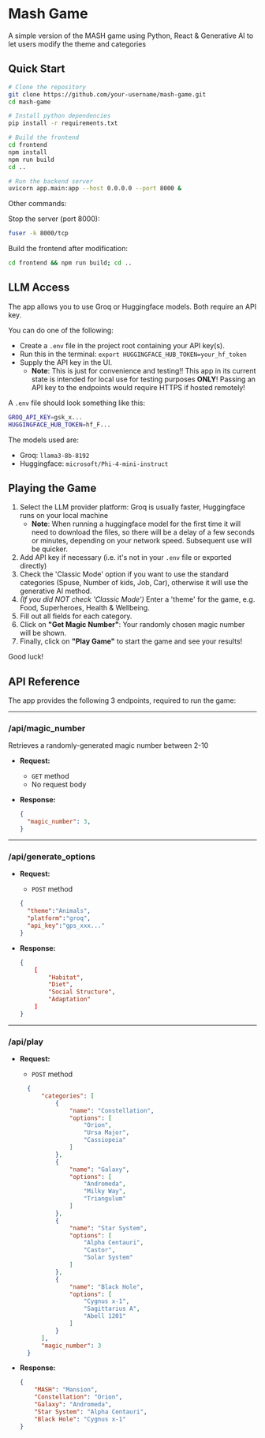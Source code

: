 # Mash Game

A simple version of the MASH game using Python, React &amp; Generative AI to let users modify the theme and categories

## Quick Start

```bash
# Clone the repository
git clone https://github.com/your-username/mash-game.git
cd mash-game

# Install python dependencies
pip install -r requirements.txt

# Build the frontend
cd frontend
npm install
npm run build
cd ..

# Run the backend server
uvicorn app.main:app --host 0.0.0.0 --port 8000 &
```

Other commands:

Stop the server (port 8000):

```bash
fuser -k 8000/tcp
```

Build the frontend after modification:

```bash
cd frontend && npm run build; cd ..
```

## LLM Access

The app allows you to use Groq or Huggingface models. Both require an API key.

You can do one of the following:

- Create a `.env` file in the project root containing your API key(s).
- Run this in the terminal: `export HUGGINGFACE_HUB_TOKEN=your_hf_token`
- Supply the API key in the UI.
  - **Note**: This is just for convenience and testing!! This app in its current state is intended for local use for testing purposes **ONLY**! Passing an API key to the endpoints would require HTTPS if hosted remotely!

A `.env` file should look something like this:

```bash
GROQ_API_KEY=gsk_x...
HUGGINGFACE_HUB_TOKEN=hf_F...
```

The models used are:

- Groq: `llama3-8b-8192`
- Huggingface: `microsoft/Phi-4-mini-instruct`

## Playing the Game

1. Select the LLM provider platform: Groq is usually faster, Huggingface runs on your local machine
   - **Note**: When running a huggingface model for the first time it will need to download the files, so there will be a delay of a few seconds or minutes, depending on your network speed. Subsequent use will be quicker.
1. Add API key if necessary (i.e. it's not in your `.env` file or exported directly)
1. Check the 'Classic Mode' option if you want to use the standard categories (Spuse, Number of kids, Job, Car), otherwise it will use the generative AI method.
1. *(If you did NOT check 'Classic Mode')* Enter a 'theme' for the game, e.g. Food, Superheroes, Health & Wellbeing.
1. Fill out all fields for each category.
1. Click on **"Get Magic Number"**: Your randomly chosen magic number will be shown.
1. Finally, click on **"Play Game"** to start the game and see your results!

Good luck!

## API Reference

The app provides the following 3 endpoints, required to run the game:

---

### /api/magic_number

Retrieves a randomly-generated magic number between 2-10

- **Request:**
  - `GET` method
  - No request body
- **Response:**

    ```json
    {
      "magic_number": 3,
    }
    ```

---

### /api/generate_options

- **Request:**
  - `POST` method

  ```json
  {
    "theme":"Animals",
    "platform":"groq",
    "api_key":"gps_xxx..."
  }
  ```

- **Response:**

    ```json
    {
        [
            "Habitat",
            "Diet",
            "Social Structure",
            "Adaptation"
        ]
    }
    ```

---

### /api/play

- **Request:**
  - `POST` method

  ```json
    {
        "categories": [
            {
                "name": "Constellation",
                "options": [
                    "Orion",
                    "Ursa Major",
                    "Cassiopeia"
                ]
            },
            {
                "name": "Galaxy",
                "options": [
                    "Andromeda",
                    "Milky Way",
                    "Triangulum"
                ]
            },
            {
                "name": "Star System",
                "options": [
                    "Alpha Centauri",
                    "Castor",
                    "Solar System"
                ]
            },
            {
                "name": "Black Hole",
                "options": [
                    "Cygnus x-1",
                    "Sagittarius A",
                    "Abell 1201"
                ]
            }
        ],
        "magic_number": 3
    }

  ```

- **Response:**

    ```json
    {
        "MASH": "Mansion",
        "Constellation": "Orion",
        "Galaxy": "Andromeda",
        "Star System": "Alpha Centauri",
        "Black Hole": "Cygnus x-1"
    }
    ```
